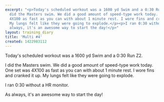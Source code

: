 ```yaml
---
excerpt: "<p>Today's scheduled workout was a 1600 yd Swim and a 0:30 Run Z2.</p><p>I
  did the Masters swim. We did a good amount of speed-type work today. One set was
  4X100 as fast as you can with about 1 minute rest. I wore fins and cranked it up.
  My lungs felt like they were going to explode.</p><p>I ran 0:30 without a HR monitor.</p><p>As
  always, it's an awesome way to start the day!</p>"
layout: training_diary
title: 'Multi #4'
created: 1422983112
---
```

<p>Today's scheduled workout was a 1600 yd Swim and a 0:30 Run Z2.</p><p>I did the Masters swim. We did a good amount of speed-type work today. One set was 4X100 as fast as you can with about 1 minute rest. I wore fins and cranked it up. My lungs felt like they were going to explode.</p><p>I ran 0:30 without a HR monitor.</p><p>As always, it's an awesome way to start the day!</p>
